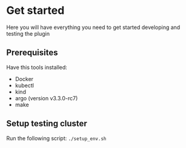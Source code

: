 # Get started
Here you will have everything you need to get started developing and testing the plugin

## Prerequisites

Have this tools installed:
- Docker
- kubectl
- kind
- argo (version v3.3.0-rc7)
- make

## Setup testing cluster

Run the following script: `./setup_env.sh`

